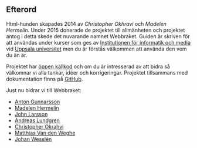 ## Efterord

Html-hunden skapades 2014 av _Christopher Okhravi_ och _Madelen Hermelin_. Under 2015 donerade de projektet till allmänheten och projektet antog i detta skede det nuvarande namnet Webbraket. Guiden är skriven för att användas under kurser som ges av [Institutionen för informatik och media][1] vid [Uppsala universitet][2] men du är förstås välkommen att använda den vem du än är.

Projektet har [öppen källkod][3] och om du är intresserad av att bidra så välkomnar vi alla tankar, idéer och korrigeringar. Projektet tillsammans med dokumentation finns på [GitHub][4].

Just nu bidrar vi till Webbraket:
+ [Anton Gunnarsson][5]
+ [Madelen Hermelin][6]
+ [John Larsson][7]
+ [Andreas Lundgren][8]
+ [Christopher Okrahvi][9]
+ [Matthias Van den Weghe][10]
+ [Johan Wesslén][11]



[0]: http://twitter.com/chrokh
[1]: http://www.im.uu.se/
[2]: http://www.uu.se
[3]: http://sv.wikipedia.org/wiki/%C3%96ppen_k%C3%A4llkod
[4]: https://github.com/webbraket/webbraket.se
[5]: http://antongunnarsson.se
[6]: https://github.com/BinaryHeart
[7]: https://se.linkedin.com/pub/john-larsson/a4/303/835
[8]: https://github.com/llundgren
[9]: http://christopherokhravi.se
[10]: https://github.com/mv00
[11]: https://github.com/JWesslen